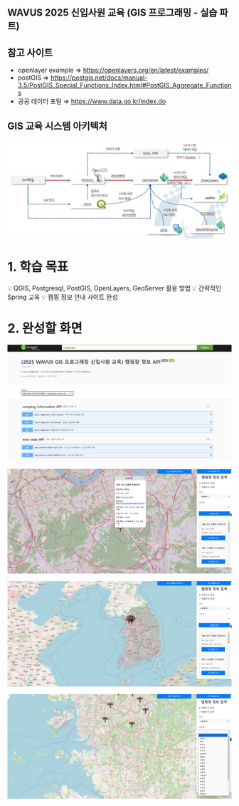 ## WAVUS 2025 신입사원 교육 (GIS 프로그래밍 - 실습 파트)

## 참고 사이트

- openlayer example ⇒ https://openlayers.org/en/latest/examples/
- postGIS ⇒ https://postgis.net/docs/manual-3.5/PostGIS_Special_Functions_Index.html#PostGIS_Aggregate_Functions
- 공공 데이터 포털 ⇒ https://www.data.go.kr/index.do

## GIS 교육 시스템 아키텍처

![systemArchitecture.png](image/systemArchitecture.png)

# 1. 학습 목표
💡 QGIS, Postgresql, PostGIS, OpenLayers, GeoServer 활용 방법
💡 간략적인 Spring 교육
💡 캠핑 정보 안내 사이트 완성

# 2. 완성할 화면
![swggerView.png](image/swggerView.png)

![campingEduView1.png](image/campingEduView1.png)

![campingEduView2.png](image/campingEduView2.png)

![campingEduView3.png](image/campingEduView3.png)

